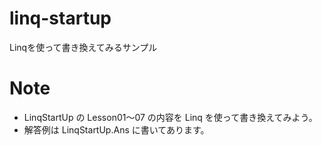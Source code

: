 # linq-startup
Linqを使って書き換えてみるサンプル

# Note
- LinqStartUp の Lesson01～07 の内容を Linq を使って書き換えてみよう。
- 解答例は LinqStartUp.Ans に書いてあります。